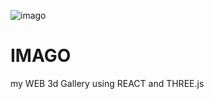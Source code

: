 ![imago](https://user-images.githubusercontent.com/53499331/148711454-ba122576-5d82-49fc-a0d6-d319057f0224.png)

# IMAGO

my WEB 3d Gallery using REACT and THREE.js
